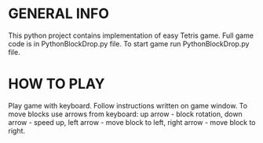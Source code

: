 # GENERAL INFO

This python project contains implementation of easy Tetris game.
Full game code is in PythonBlockDrop.py file.
To start game run PythonBlockDrop.py file.

# HOW TO PLAY

Play game with keyboard. Follow instructions written on game window.
To move blocks use arrows from keyboard:
up arrow - block rotation,
down arrow - speed up,
left arrow - move block to left,
right arrow - move block to right.
